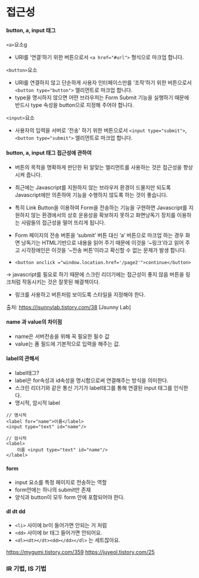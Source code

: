 # 접근성

#### button, a, input 태그
`<a>`요소g
- URI를 ‘연결‘하기 위한 버튼으로서 `<a href="#url">` 형식으로 마크업 합니다.

`<button>`요소

- URI를 연결하지 않고 단순하게 사용자 인터페이스만를 ‘조작‘하기 위한 버튼으로서 `<button type="button">` 엘리먼트로 마크업 합니다.
-  type을 명시하지 않으면 어떤 브라우저는 Form Submit 기능을 실행하기 때문에 반드시 type 속성을 button으로 지정해 주어야 합니다.

`<input>`요소
- 사용자의 입력을 서버로 '전송' 하기 위한 버튼으로서 `<input type="submit">`, `<button type="submit">` 엘리먼트로 마크업 합니다.




#### button, a, input 태그 접근성에 관하여
-  버튼의 목적을 명확하게 판단한 뒤 알맞는 엘리먼트를 사용하는 것은 접근성을 향상시켜 줍니다.

-  최근에는 Javascript를 지원하지 않는 브라우저 환경이 드물지만 되도록 Javascript에만 의존하여 기능을 수행하지 않도록 하는 것이 좋습니다.

-  특히 Link Button을 이용하여 Form을 전송하는 기능을 구현하면 Javascript를 지원하지 않는 환경에서의 상호 운용성을 확보하지 못하고 화면낭독기 장치를 이용하는 사람들의 접근성을 떨어 뜨리게 됩니다.

- Form 페이지의 전송 버튼을 ‘submit’ 버튼 대신 ‘a’  버튼으로 마크업 하는 경우 화면 낭독기는 HTML기반으로 내용을 읽어 주기 때문에 이것을 ‘~링크’라고 읽어 주고 시각장애인은 이것을 ‘~전송 버튼’이라고 확신할 수 없는 문제가 발생 합니다.
-  `<button onclick ="window.location.href='/page2'">continue</button>`<br>

-> javascript를 필요로 하기 때문에 스크린 리더기에는 접근성이 좋지 않음
버튼을 링크처럼 작동시키는 것은 잘못된 해결책이다.
* 링크를 사용하고 버튼처럼 보이도록 스타일을 지정해야 한다.



출처: https://jsunnylab.tistory.com/38 [Jsunny Lab]


#### name 과 value의 차이점
- name은 서버전송을 위해 꼭 필요한 필수 값
- value는 폼 필드에 기본적으로 입력을 해주는 값.


#### label의 관해서
- label태그?
- label은 for속성과 id속성을 명시함으로써 연결해주는 방식을 의미한다.
- 스크린 리더기와 같은 통신 기기가 label태그를 통해 연결된 input 태그를 인식한다.
- 명시적, 암시적 label
```
// 명시적
<label for="name">이름</label>
<input type="text" id="name"/>

// 암시적
<label>
	이름 <input type="text" id="name"/>
</label>

```

#### form

- input 요소를 특정 페이지로 전송하는 역할
- form안에는 하나의 submit만 존재
- 양식과 button이 모두 form 안에 포함되어야 한다.

####  dl dt dd

- `<li>` 사이에 br이 들어가면 안되는 거 처럼
- `<dd>` 사이에 br 태그 들어가면 안되어요.
- `<dl><dt></dt><dd></dd></dl>` 는 세트잖아요.


<!--
    button type="button" : 일반 버튼 사용자 ui
    button type="submit" : 데이터 서버 전송을 위함
-->

https://mygumi.tistory.com/359
https://juyeol.tistory.com/25

### IR 기법, IS 기법
